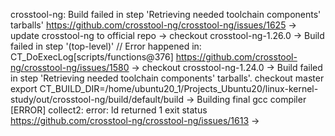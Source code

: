 crosstool-ng: 
Build failed in step 'Retrieving needed toolchain components' tarballs'
https://github.com/crosstool-ng/crosstool-ng/issues/1625
-> update crosstool-ng to official repo 
-> checkout crosstool-ng-1.26.0
-> Build failed in step '(top-level)' // Error happened in: CT_DoExecLog[scripts/functions@376]
https://github.com/crosstool-ng/crosstool-ng/issues/1580
-> checkout crosstool-ng-1.24.0
-> Build failed in step 'Retrieving needed toolchain components' tarballs'. 
checkout master
export CT_BUILD_DIR=/home/ubuntu20_1/Projects_Ubuntu20/linux-kernel-study/out/crosstool-ng/build/default/build 
-> Building final gcc compiler
[ERROR]    collect2: error: ld returned 1 exit status
https://github.com/crosstool-ng/crosstool-ng/issues/1613
-> 